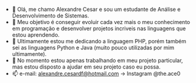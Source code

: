 - 👋 Olá, me chamo Alexandre Cesar e sou um estudante de Análise e Desenvolvimento de Sistemas.
- 👀 Meu objetivo é conseguir evoluir cada vez mais o meu conhecimento em programação e desenvolver projetos incriveis nas linguagens que estou aprendendo.
- 🌱 Ultimamente estou me dedicando a linguagem PHP, porém também sei as linguagens Python e Java (muito pouco utilizadas por mim ultimamente).
- 💞️ No momento estou apenas trabalhando em meu projeto particular, mas estou disposto a ajudar em seu projeto caso eu possa.
- 📫 e-mail: alexandre.cesardf@hotmail.com → Instagram @the.ace0

<!---
Alexandre-Cesar/Alexandre-Cesar is a ✨ special ✨ repository because its `README.md` (this file) appears on your GitHub profile.
You can click the Preview link to take a look at your changes.
--->
